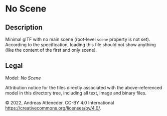 # No Scene

## Description

Minimal glTF with no main scene (root-level `scene` property is not set). According to the specification, loading this file should not show anything (like the content of the first and only scene).

## Legal

Model: *No Scene*

Attribution notice for the files directly associated with the above-referenced model in this directory tree, including all text, image and binary files.

&copy; 2022, Andreas Atteneder. CC-BY 4.0 International <https://creativecommons.org/licenses/by/4.0/>.
